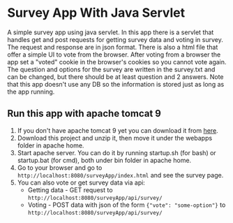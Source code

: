 # Survey App With Java Servlet
A simple survey app using java servlet. 
In this app there is a servlet that handles get and post requests for getting survey data and voting in survey. The request and response are in json format.
There is also a html file that offer a simple UI to vote from the browser.
After voting from a browser the app set a "voted" cookie in the browser's cookies so you cannot vote again.
The question and options for the survey are written in the survey.txt and can be changed, 
but there should be at least question and 2 answers. 
Note that this app doesn't use any DB so the information is stored just as long as the app running.

## Run this app with apache tomcat 9
1. If you don't have apache tomcat 9 yet you can download it from [here](https://tomcat.apache.org/download-90.cgi).
2. Download this project and unzip it, then move it under the webapps folder in apache home.
3. Start apache server. You can do it by running startup.sh (for bash) or startup.bat (for cmd), both under bin folder in apache home.
4. Go to your browser and go to ```http://localhost:8080/surveyApp/index.html``` and see the survey page.
5. You can also vote or get survey data via api:
     - Getting data - GET request to ```http://localhost:8080/surveyApp/api/survey/```
     - Voting - POST data with json of the form ```{"vote": "some-option"}``` to ```http://localhost:8080/surveyApp/api/survey/```
